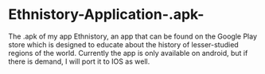 # Ethnistory-Application-.apk-
The .apk of my app Ethnistory, an app that can be found on the Google Play store which is designed to educate about the history of lesser-studied regions of the world. Currently the app is only available on android, but if there is demand, I will port it to IOS as well. 

